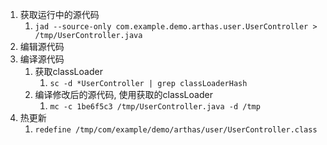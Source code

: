 1. 获取运行中的源代码
	1. `jad --source-only com.example.demo.arthas.user.UserController > /tmp/UserController.java`
2. 编辑源代码
3. 编译源代码
	1. 获取classLoader
		1. `sc -d *UserController | grep classLoaderHash`
	2. 编译修改后的源代码, 使用获取的classLoader
		1. `mc -c 1be6f5c3 /tmp/UserController.java -d /tmp`
4. 热更新
	1. `redefine /tmp/com/example/demo/arthas/user/UserController.class`